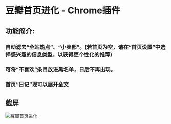 # 豆瓣首页进化 - Chrome插件

## 功能简介:

### 自动滤去“全站热点”、“小卖部”。(若首页为空，请在“首页设置”中选择感兴趣的信息类型，以获得更个性化的推荐)
### 可将“不喜欢”条目放进黑名单，日后不再出现。
### 首页“日记”现可以展开全文

## 截屏

![豆瓣首页进化](https://raw.github.com/CNBorn/douban-dislike/master/screenshot.jpg "豆瓣首页进化")
